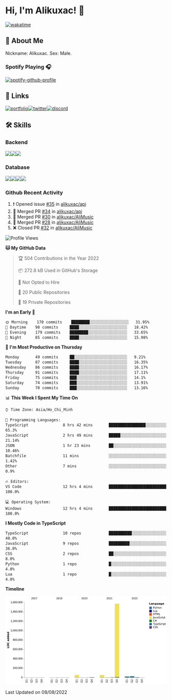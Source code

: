 # Hi, I'm Alikuxac! 👋
[![wakatime](https://wakatime.com/badge/user/f351a39f-05c3-4440-84c7-6444ba23d95e.svg)](https://wakatime.com/@alikuxac)
## 🚀 About Me
Nickname: Alikuxac.
Sex: Male.

### Spotify Playing 🎧
[![spotify-github-profile](https://spotify-github-profile.vercel.app/api/view?uid=1ug46od67cxvdqjx4zr7l33i4&cover_image=true&theme=natemoo-re&bar_color=53b14f&bar_color_cover=false)](https://open.spotify.com/user/1ug46od67cxvdqjx4zr7l33i4)

## 🔗 Links
[![portfolio][portfolio-badge]][website-link][![twitter][twitter-badge]][twitter-link][![discord][discord-badge]][discord-link]

## 🛠 Skills
<!---### Frontend--->

### Backend
[![](https://img.shields.io/badge/C%23-239120?style=for-the-badge&logo=c-sharp&logoColor=white)]()[![](https://img.shields.io/badge/JavaScript-F7DF1E?style=for-the-badge&logo=javascript&logoColor=black)]()[![](https://img.shields.io/badge/TypeScript-007ACC?style=for-the-badge&logo=typescript&logoColor=white)]()
### Database
[![](https://img.shields.io/badge/MySQL-00000F?style=for-the-badge&logo=mysql&logoColor=white)]()[![](https://img.shields.io/badge/MongoDB-4EA94B?style=for-the-badge&logo=mongodb&logoColor=white)]()[![](https://img.shields.io/badge/PostgreSQL-316192?style=for-the-badge&logo=postgresql&logoColor=white)]()[![](https://img.shields.io/badge/Redis-D82C20?style=for-the-badge&logo=RedislogoColor=white)]()
<!---### Tools--->

<!---### Framework--->

### Github Recent Activity
<!--START_SECTION:activity-->
1. ❗️ Opened issue [#35](https://github.com/alikuxac/api/issues/35) in [alikuxac/api](https://github.com/alikuxac/api)
2. 🎉 Merged PR [#34](https://github.com/alikuxac/api/pull/34) in [alikuxac/api](https://github.com/alikuxac/api)
3. 🎉 Merged PR [#30](https://github.com/alikuxac/AliMusic/pull/30) in [alikuxac/AliMusic](https://github.com/alikuxac/AliMusic)
4. 🎉 Merged PR [#28](https://github.com/alikuxac/AliMusic/pull/28) in [alikuxac/AliMusic](https://github.com/alikuxac/AliMusic)
5. ❌ Closed PR [#32](https://github.com/alikuxac/AliMusic/pull/32) in [alikuxac/AliMusic](https://github.com/alikuxac/AliMusic)
<!--END_SECTION:activity-->

<!--START_SECTION:waka-->
![Profile Views](http://img.shields.io/badge/Profile%20Views-0-blue)

**🐱 My GitHub Data** 

> 🏆 504 Contributions in the Year 2022
 > 
> 📦 272.8 kB Used in GitHub's Storage 
 > 
> 🚫 Not Opted to Hire
 > 
> 📜 20 Public Repositories 
 > 
> 🔑 19 Private Repositories  
 > 
**I'm an Early 🐤** 

```text
🌞 Morning    170 commits    ████████░░░░░░░░░░░░░░░░░   31.95% 
🌆 Daytime    98 commits     ████░░░░░░░░░░░░░░░░░░░░░   18.42% 
🌃 Evening    179 commits    ████████░░░░░░░░░░░░░░░░░   33.65% 
🌙 Night      85 commits     ████░░░░░░░░░░░░░░░░░░░░░   15.98%

```
📅 **I'm Most Productive on Thursday** 

```text
Monday       49 commits     ██░░░░░░░░░░░░░░░░░░░░░░░   9.21% 
Tuesday      87 commits     ████░░░░░░░░░░░░░░░░░░░░░   16.35% 
Wednesday    86 commits     ████░░░░░░░░░░░░░░░░░░░░░   16.17% 
Thursday     91 commits     ████░░░░░░░░░░░░░░░░░░░░░   17.11% 
Friday       75 commits     ███░░░░░░░░░░░░░░░░░░░░░░   14.1% 
Saturday     74 commits     ███░░░░░░░░░░░░░░░░░░░░░░   13.91% 
Sunday       70 commits     ███░░░░░░░░░░░░░░░░░░░░░░   13.16%

```


📊 **This Week I Spent My Time On** 

```text
⌚︎ Time Zone: Asia/Ho_Chi_Minh

💬 Programming Languages: 
TypeScript               8 hrs 42 mins       ████████████████░░░░░░░░░   65.3% 
JavaScript               2 hrs 49 mins       █████░░░░░░░░░░░░░░░░░░░░   21.14% 
JSON                     1 hr 23 mins        ██░░░░░░░░░░░░░░░░░░░░░░░   10.46% 
Batchfile                11 mins             ░░░░░░░░░░░░░░░░░░░░░░░░░   1.42% 
Other                    7 mins              ░░░░░░░░░░░░░░░░░░░░░░░░░   0.9%

🔥 Editors: 
VS Code                  12 hrs 4 mins       █████████████████████████   100.0%

💻 Operating System: 
Windows                  12 hrs 4 mins       █████████████████████████   100.0%

```

**I Mostly Code in TypeScript** 

```text
TypeScript               10 repos            ██████████░░░░░░░░░░░░░░░   40.0% 
JavaScript               9 repos             █████████░░░░░░░░░░░░░░░░   36.0% 
CSS                      2 repos             ██░░░░░░░░░░░░░░░░░░░░░░░   8.0% 
Python                   1 repo              █░░░░░░░░░░░░░░░░░░░░░░░░   4.0% 
Lua                      1 repo              █░░░░░░░░░░░░░░░░░░░░░░░░   4.0%

```


**Timeline**

![Chart not found](https://raw.githubusercontent.com/alikuxac/alikuxac/master/charts/bar_graph.png) 


 Last Updated on 08/08/2022
<!--END_SECTION:waka-->

<!--- Link definition --->
[website-link]: https://alikuxac.xyz/
[twitter-link]: https://twitter.com/alikuxac
[discord-link]: https://discord.gg/8yfv46W
[kofi-link]: https://ko-fi.com/alikuxac
[Facebook]: https://www.facebook.com/anikuxac

[Instagram]: https://www.instagram.com/alikuxac/

<!--- Badgee Imag --->
[portfolio-badge]: https://img.shields.io/badge/my_portfolio-000?style=for-the-badge&logo=ko-fi&logoColor=white
[twitter-badge]: https://img.shields.io/badge/twitter-1DA1F2?style=for-the-badge&logo=twitter&logoColor=white
[discord-badge]: https://img.shields.io/badge/Discord-7289DA?style=for-the-badge&logo=discord&logoColor=white
